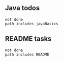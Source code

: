 ## Java todos

```tasks
not done 
path includes javaBasics
```

## README tasks
```tasks
not done 
path includes README
```





